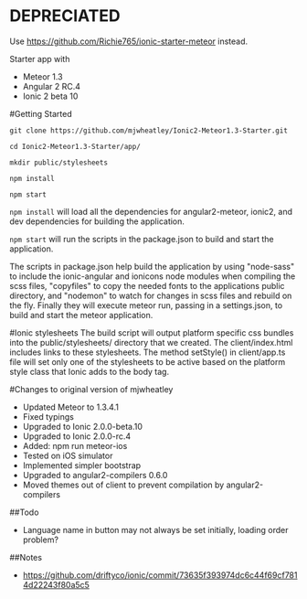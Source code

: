 # DEPRECIATED
Use https://github.com/Richie765/ionic-starter-meteor instead.

Starter app with
* Meteor 1.3
* Angular 2 RC.4
* Ionic 2 beta 10

#Getting Started
```
git clone https://github.com/mjwheatley/Ionic2-Meteor1.3-Starter.git

cd Ionic2-Meteor1.3-Starter/app/

mkdir public/stylesheets

npm install

npm start
```

`npm install` will load all the dependencies for angular2-meteor, ionic2, and dev dependencies for building the application.


`npm start` will run the scripts in the package.json to build and start the application.

The scripts in package.json help build the application by using "node-sass" to include the ionic-angular and ionicons node modules when compiling the scss files, "copyfiles" to copy the needed fonts to the applications public directory, and "nodemon" to watch for changes in scss files and rebuild on the fly.  Finally they will execute meteor run, passing in a settings.json, to build and start the meteor application.


#Ionic stylesheets
The build script will output platform specific css bundles into the public/stylesheets/ directory that we created.
The client/index.html includes links to these stylesheets.
The method setStyle() in client/app.ts file will set only one of the stylesheets to be active based on the platform style class that Ionic adds to the body tag.

#Changes to original version of mjwheatley
* Updated Meteor to 1.3.4.1
* Fixed typings
* Upgraded to Ionic 2.0.0-beta.10
* Upgraded to Ionic 2.0.0-rc.4
* Added: npm run meteor-ios
* Tested on iOS simulator
* Implemented simpler bootstrap
* Upgraded to angular2-compilers 0.6.0
* Moved themes out of client to prevent compilation by angular2-compilers

##Todo
* Language name in button may not always be set initially, loading order problem?

##Notes
* https://github.com/driftyco/ionic/commit/73635f393974dc6c44f69cf7814d22243f80a5c5
